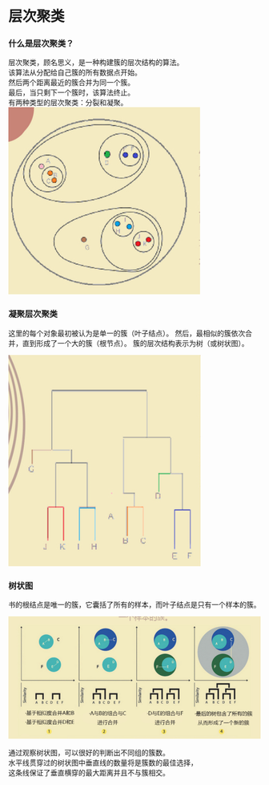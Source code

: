 # 层次聚类
### 什么是层次聚类？
层次聚类，顾名思义，是一种构建簇的层次结构的算法。  
该算法从分配给自己簇的所有数据点开始。  
然后两个距离最近的簇合并为同一个簇。  
最后，当只剩下一个簇时，该算法终止。  
有两种类型的层次聚类：分裂和凝聚。  
![层次聚类](https://github.com/liangju1996/100-days-of-ml-code/blob/master/图片/层次聚类1.png)
### 凝聚层次聚类
这里的每个对象最初被认为是单一的簇（叶子结点）。
然后，最相似的簇依次合并，直到形成了一个大的簇（根节点）。
簇的层次结构表示为树（或树状图）。  

![凝聚层次聚类](https://github.com/liangju1996/100-days-of-ml-code/blob/master/图片/凝聚层次聚类.png)

### 树状图
书的根结点是唯一的簇，它囊括了所有的样本，而叶子结点是只有一个样本的簇。

![原理](https://github.com/liangju1996/100-days-of-ml-code/blob/master/图片/原理.png)


通过观察树状图，可以很好的判断出不同组的簇数。  
水平线贯穿过的树状图中垂直线的数量将是簇数的最佳选择，  
这条线保证了垂直横穿的最大距离并且不与簇相交。



